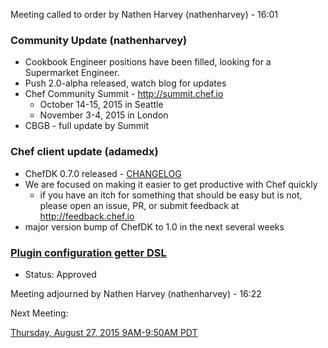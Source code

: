 Meeting called to order by Nathen Harvey (nathenharvey) - 16:01

### Community Update (nathenharvey)

* Cookbook Engineer positions have been filled, looking for a Supermarket Engineer.
* Push 2.0-alpha released, watch blog for updates
* Chef Community Summit - http://summit.chef.io
  * October 14-15, 2015 in Seattle
  * November 3-4, 2015 in London
* CBGB - full update by Summit

### Chef client update (adamedx)

* ChefDK 0.7.0 released - [CHANGELOG](https://github.com/chef/chef-dk/blob/master/CHANGELOG.md)
* We are focused on making it easier to get productive with Chef quickly
  * if you have an itch for something that should be easy but is not, please open an issue, PR, or submit feedback at http://feedback.chef.io
* major version bump of ChefDK to 1.0 in the next several weeks

### [Plugin configuration getter DSL](https://github.com/chef/chef-rfc/pull/146)
* Status:  Approved

Meeting adjourned by Nathen Harvey (nathenharvey) - 16:22

Next Meeting:

[Thursday, August 27, 2015 9AM-9:50AM PDT](http://everytimezone.com/#2015-8-27,240,cn3)
